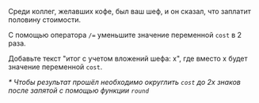 Среди коллег, желавших кофе, был ваш шеф, и он сказал, что заплатит половину стоимости.

С помощью оператора `/=` уменьшите значение переменной `cost` в 2 раза.

Добавьте текст "итог с учетом вложений шефа: х", где вместо x будет значение переменной `cost`.

*\* Чтобы результат прошёл необходимо округлить `cost` до 2х знаков после запятой с помощью функции `round`*